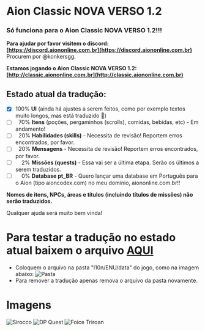 # Aion Classic NOVA VERSO 1.2

### Só funciona para o Aion Classic NOVA VERSO 1.2!!!

**Para ajudar por favor visitem o discord: [https://discord.aiononline.com.br](https://discord.aiononline.com.br)**
Procurem por @konkersgg.

**Estamos jogando o Aion Classic NOVA VERSO 1.2: [http://classic.aiononline.com.br](http://classic.aiononline.com.br)**

## Estado atual da tradução:
- [x] 100% **UI** (ainda há ajustes a serem feitos, como por exemplo textos muito longos, mas está traduzido :tada:)
- [ ] &nbsp;&nbsp;70% **Itens** (poções, pergaminhos (scrolls), comidas, bebidas, etc) - Em andamento!
- [ ] &nbsp;&nbsp;20% **Habilidades (skills)** - Necessita de revisão! Reportem erros encontrados, por favor.
- [ ] &nbsp;&nbsp;20% **Mensagens** - Necessita de revisão! Reportem erros encontrados, por favor.
- [ ] &nbsp;&nbsp;&nbsp;&nbsp;2% **Missões (quests)** - Essa vai ser a última etapa. Serão os últimos a serem traduzidos.
- [ ] &nbsp;&nbsp;&nbsp;&nbsp;0% **Database pt_BR** - Quero lançar uma database em Português para o Aion (tipo aioncodex.com) no meu domínio, aiononline.com.br!!

**Nomes de itens, NPCs, áreas e títulos (incluindo títulos de missões) não serão traduzidos.**

Qualquer ajuda será muito bem vinda!

# Para testar a tradução no estado atual baixem o arquivo [AQUI](https://github.com/giordanidev/aion-classic-ptbr/raw/refs/heads/client_1.2/_download/z_nova_data_ptBR.zip)
- Coloquem o arquivo na pasta "l10n/ENU/data" do jogo, como na imagem abaixo:
![Pasta](https://imgur.com/6dkM4Sh.png)
- Para remover a tradução apenas remova o arquivo da pasta novamente.

# Imagens
![Sirocco](https://imgur.com/PK3elax.png)
![DP Quest](https://imgur.com/fn51O0Z.png)
![Foice Triroan](https://i.imgur.com/yjWkAdt.png)
